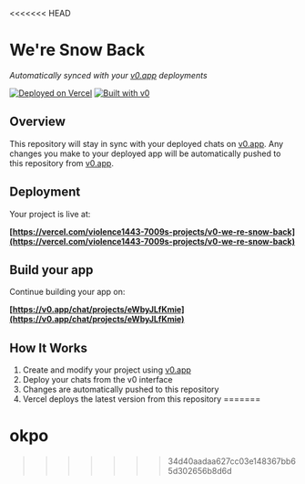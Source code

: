<<<<<<< HEAD
# We're Snow Back

*Automatically synced with your [v0.app](https://v0.app) deployments*

[![Deployed on Vercel](https://img.shields.io/badge/Deployed%20on-Vercel-black?style=for-the-badge&logo=vercel)](https://vercel.com/violence1443-7009s-projects/v0-we-re-snow-back)
[![Built with v0](https://img.shields.io/badge/Built%20with-v0.app-black?style=for-the-badge)](https://v0.app/chat/projects/eWbyJLfKmie)

## Overview

This repository will stay in sync with your deployed chats on [v0.app](https://v0.app).
Any changes you make to your deployed app will be automatically pushed to this repository from [v0.app](https://v0.app).

## Deployment

Your project is live at:

**[https://vercel.com/violence1443-7009s-projects/v0-we-re-snow-back](https://vercel.com/violence1443-7009s-projects/v0-we-re-snow-back)**

## Build your app

Continue building your app on:

**[https://v0.app/chat/projects/eWbyJLfKmie](https://v0.app/chat/projects/eWbyJLfKmie)**

## How It Works

1. Create and modify your project using [v0.app](https://v0.app)
2. Deploy your chats from the v0 interface
3. Changes are automatically pushed to this repository
4. Vercel deploys the latest version from this repository
=======
# okpo
>>>>>>> 34d40aadaa627cc03e148367bb65d302656b8d6d
